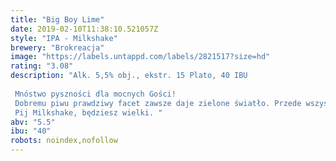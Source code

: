 ```yaml
---
title: "Big Boy Lime"
date: 2019-02-10T11:38:10.521057Z
style: "IPA - Milkshake"
brewery: "Brokreacja"
image: "https://labels.untappd.com/labels/2821517?size=hd"
rating: "3.08"
description: "Alk. 5,5% obj., ekstr. 15 Plato, 40 IBU  Mnóstwo pyszności dla mocnych Gości! Dobremu piwu prawdziwy facet zawsze daje zielone światło. Przede wszystkim wtedy, gdy w jego ulubionym napoju ląduje owoc w tym kolorze. Aromatyczna limonka przeszywa nozdrza twardziela i dodaje mu wigoru, który wzmacniany jest przez konkretną podbudowę słodową i laktozę. To dla niego idealne orzeźwienie na koniec wakacji. Pij Milkshake, będziesz wielki. "
abv: "5.5"
ibu: "40"
robots: noindex,nofollow
---
```

